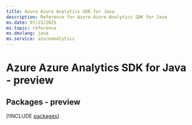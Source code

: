 ```yaml
---
title: Azure Azure Analytics SDK for Java
description: Reference for Azure Azure Analytics SDK for Java
ms.date: 07/23/2025
ms.topic: reference
ms.devlang: java
ms.service: azureanalytics
---
```

# Azure Azure Analytics SDK for Java - preview
## Packages - preview
[!INCLUDE [packages](azure-analytics-index.md)]